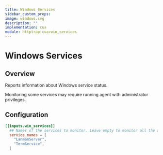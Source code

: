 ```yaml
---
title: Windows Services
sidebar_custom_props:
image: windows.svg
description: ""
implementation: cua
module: httptrap:cua:win_services
---
```


# Windows Services

## Overview

Reports information about Windows service status.

Monitoring some services may require running agent with administrator privileges.

## Configuration

```toml
[[inputs.win_services]]
  ## Names of the services to monitor. Leave empty to monitor all the available services on the host
  service_names = [
    "LanmanServer",
    "TermService",
  ]
```
